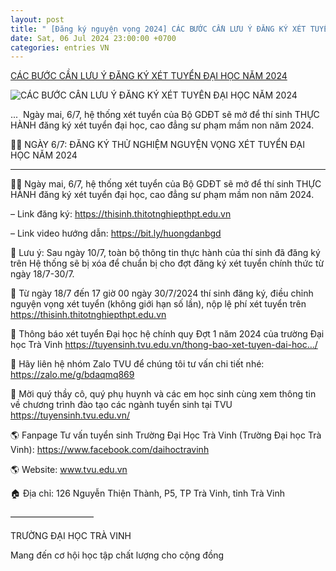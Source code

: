```yaml
---
layout: post
title: " [Đăng ký nguyện vọng 2024] CÁC BƯỚC CẦN LƯU Ý ĐĂNG KÝ XÉT TUYỂN ĐẠI HỌC NĂM 2024"
date: Sat, 06 Jul 2024 23:00:00 +0700
categories: entries VN
---
```

[CÁC BƯỚC CẦN LƯU Ý ĐĂNG KÝ XÉT TUYỂN ĐẠI HỌC NĂM 2024](https://www.tvu.edu.vn/cac-buoc-can-luu-y-dang-ky-xet-tuyen-dai-hoc-nam-2024-2/)

![CÁC BƯỚC CẦN LƯU Ý ĐĂNG KÝ XÉT TUYỂN ĐẠI HỌC NĂM 2024](https://www.tvu.edu.vn/wp-content/uploads/2024/07/449490137_859043662923075_3445001305939563458_n-1.jpg)

... ‍   Ngày mai, 6/7, hệ thống xét tuyển của Bộ GDĐT sẽ mở để thí sinh THỰC HÀNH đăng ký xét tuyển đại học, cao đẳng sư phạm mầm non năm 2024.



👩‍🎓 NGÀY 6/7: ĐĂNG KÝ THỬ NGHIỆM NGUYỆN VỌNG XÉT TUYỂN ĐẠI HỌC NĂM 2024

___

👨‍💼 Ngày mai, 6/7, hệ thống xét tuyển của Bộ GDĐT sẽ mở để thí sinh THỰC HÀNH đăng ký xét tuyển đại học, cao đẳng sư phạm mầm non năm 2024.

– Link đăng ký: https://thisinh.thitotnghiepthpt.edu.vn

– Link video hướng dẫn: https://bit.ly/huongdanbgd

🛑 Lưu ý: Sau ngày 10/7, toàn bộ thông tin thực hành của thí sinh đã đăng ký trên Hệ thống sẽ bị xóa để chuẩn bị cho đợt đăng ký xét tuyển chính thức từ ngày 18/7-30/7.

🔰 Từ ngày 18/7 đến 17 giờ 00 ngày 30/7/2024 thí sinh đăng ký, điều chỉnh nguyện vọng xét tuyển (không giới hạn số lần), nộp lệ phí xét tuyển trên https://thisinh.thitotnghiepthpt.edu.vn

🔰 Thông báo xét tuyển Đại học hệ chính quy Đợt 1 năm 2024 của trường Đại học Trà Vinh https://tuyensinh.tvu.edu.vn/thong-bao-xet-tuyen-dai-hoc…/

🔰 Hãy liên hệ nhóm Zalo TVU để chúng tôi tư vấn chi tiết nhé: https://zalo.me/g/bdaqmq869

🌺 Mời quý thầy cô, quý phụ huynh và các em học sinh cùng xem thông tin về chương trình đào tạo các ngành tuyển sinh tại TVU https://tuyensinh.tvu.edu.vn/

🌎 Fanpage Tư vấn tuyển sinh Trường Đại Học Trà Vinh (Trường Đại học Trà Vinh): https://www.facebook.com/daihoctravinh

🌎 Website: www.tvu.edu.vn

🏠 Địa chỉ: 126 Nguyễn Thiện Thành, P5, TP Trà Vinh, tỉnh Trà Vinh

—————————–

TRƯỜNG ĐẠI HỌC TRÀ VINH

Mang đến cơ hội học tập chất lượng cho cộng đồng

